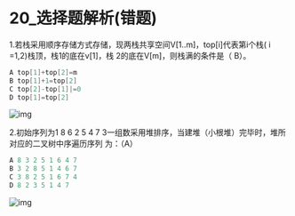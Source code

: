 # 20_选择题解析(错题)

1.若栈采用顺序存储方式存储，现两栈共享空间V[1..m]，top[i]代表第i个栈( i =1,2)栈顶，栈1的底在v[1]，栈 2的底在V[m]，则栈满的条件是（ B）。

```java
A top[1]+top[2]=m 
B top[1]+1=top[2] 
C top[2]-top[1]|=0 
D top[1]=top[2]
```

![img](http://uploadfiles.nowcoder.com/images/20151013/994851_1444666447674_CBB4ADD0BDBF83141D89BBB4B4D11958)

2.初始序列为1 8 6 2 5 4 7 3一组数采用堆排序，当建堆（小根堆）完毕时，堆所对应的二叉树中序遍历序列 为：（A）

```java
A 8 3 2 5 1 6 4 7 
B 3 2 8 5 1 4 6 7 
C 3 8 2 5 1 6 7 4 
D 8 2 3 5 1 4 7 
```

![img](https://uploadfiles.nowcoder.com/images/20160705/841505_1467723384971_61AC78CC639ADCB07DD3F295FFFCDD5F)

